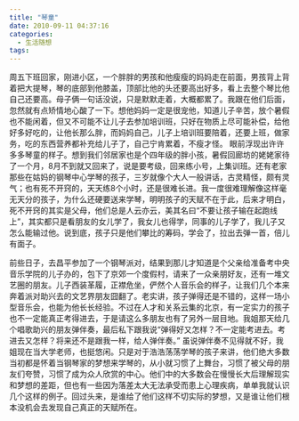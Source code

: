 ```yaml
---
title: "琴童"
date: 2010-09-11 04:37:16
categories:
  - 生活随想
tags:
---
```


周五下班回家，刚进小区，一个胖胖的男孩和他瘦瘦的妈妈走在前面，男孩背上背着把大提琴，琴的底部到他膝盖，顶部比他的头还要高出好多，看上去整个琴比他自己还要高。母子俩一句话没说，只是默默走着，大概都累了。我跟在他们后面，忽然就有点矫情地心酸了一下。想他妈妈一定是很宠他，知道儿子辛苦，放个暑假也不能闲着，但又不可能不让儿子去参加培训班，只好在物质上尽可能补偿，给他好多好吃的，让他长那么胖，而妈妈自己，儿子上培训班要陪着，还要上班，做家务，吃的东西营养都补充给儿子了，自己宁肯累着，不瘦才怪。 眼前浮现出许许多多琴童的样子。想到我们邻居家也是个四年级的胖小孩，暑假回廊坊的姥姥家待了一个月，8月不到就又回来了，说是要考级，回来练小号，上集训班。还有老家那些在姑妈的钢琴中心学琴的孩子，三岁就像个大人一般讲话，古灵精怪，颇有灵气；也有死不开窍的，天天练8个小时，还是很难长进。我一度很难理解像这样毫无天分的孩子，为什么还硬要送来学琴，明明孩子的天赋不在于此，后来才明白，死不开窍的其实是父母，他们总是人云亦云，美其名曰“不要让孩子输在起跑线上”，其实都只是看朋友的女儿学了，我女儿也得学，同事的儿子学了，我儿子又怎么能输过他。说到底，孩子只是他们攀比的筹码，学会了，拉出去弹一首，倍儿有面子。 

前些日子，去昌平参加了一个钢琴派对，结果到那儿才知道是个父亲给准备考中央音乐学院的儿子办的，包下了京郊一个度假村，请来了一众亲朋好友，还有一堆文艺圈的朋友。儿子西装革履，正襟危坐，俨然个人音乐会的样子，让我们几个本来奔着派对助兴去的文艺界朋友囧翻了。老实讲，孩子弹得还是不错的，这样一场小型音乐会，也能为他长长经验。不过在人才和关系云集的北京，有一定实力的孩子也不一定能真正考得进去，于是请这么多朋友也有了另外一层目地。我姐那天给几个唱歌助兴的朋友弹伴奏，最后私下跟我说“弹得好又怎样？不一定能考进去。考进去又怎样？将来还不是跟我一样，给人弹伴奏。” 虽说弹伴奏不见得就不好，我姐现在当大学老师，也挺悠闲。只是对于浩浩荡荡学琴的孩子来讲，他们绝大多数当初都是怀着当钢琴家的梦想来学琴的，从小就习惯了上舞台，习惯了被父母的朋友们夸赞，习惯了成为众人欣赏的中心。他们中的大多数会在慢慢长大后理解现实和梦想的差距，但也有一些因为落差太大无法承受而患上心理疾病，单单我就认识几个这样的例子。回过头来，是谁给了他们这样不切实际的梦想，又是谁让他们根本没机会去发现自己真正的天赋所在。